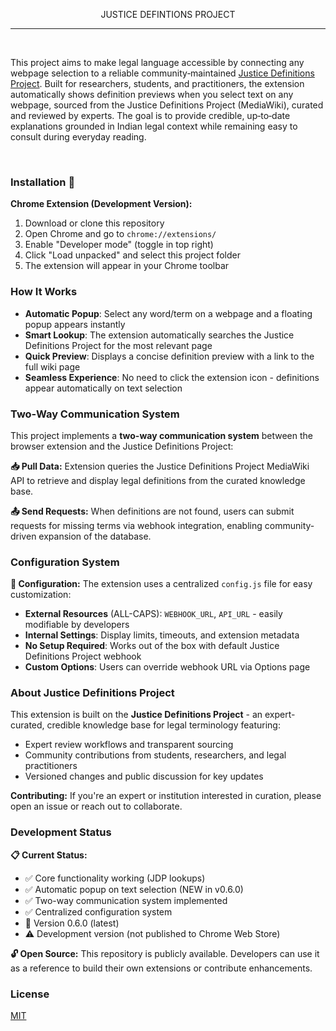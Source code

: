 <p align="center">JUSTICE DEFINTIONS PROJECT</p>

---

<br>

<p>
This project aims to make legal language accessible by connecting any webpage selection to a reliable community‑maintained <a href="https://jdc-definitions.wikibase.wiki/wiki/The_Justice_Definitions_Project">Justice Definitions Project</a>. Built for researchers, students, and practitioners, the extension automatically shows definition previews when you select text on any webpage, sourced from the Justice Definitions Project (MediaWiki), curated and reviewed by experts. The goal is to provide credible, up‑to‑date explanations grounded in Indian legal context while remaining easy to consult during everyday reading.
</p>
  
<br>


### Installation 🧩

**Chrome Extension (Development Version):**
1. Download or clone this repository
2. Open Chrome and go to `chrome://extensions/`
3. Enable "Developer mode" (toggle in top right)
4. Click "Load unpacked" and select this project folder
5. The extension will appear in your Chrome toolbar

### How It Works

- **Automatic Popup**: Select any word/term on a webpage and a floating popup appears instantly
- **Smart Lookup**: The extension automatically searches the Justice Definitions Project for the most relevant page
- **Quick Preview**: Displays a concise definition preview with a link to the full wiki page
- **Seamless Experience**: No need to click the extension icon - definitions appear automatically on text selection

### Two-Way Communication System

This project implements a **two-way communication system** between the browser extension and the Justice Definitions Project:

**📥 Pull Data:** Extension queries the Justice Definitions Project MediaWiki API to retrieve and display legal definitions from the curated knowledge base.

**📤 Send Requests:** When definitions are not found, users can submit requests for missing terms via webhook integration, enabling community-driven expansion of the database.

### Configuration System

**📁 Configuration:** The extension uses a centralized `config.js` file for easy customization:

- **External Resources** (ALL-CAPS): `WEBHOOK_URL`, `API_URL` - easily modifiable by developers
- **Internal Settings**: Display limits, timeouts, and extension metadata
- **No Setup Required**: Works out of the box with default Justice Definitions Project webhook
- **Custom Options**: Users can override webhook URL via Options page

### About Justice Definitions Project

This extension is built on the **Justice Definitions Project** - an expert-curated, credible knowledge base for legal terminology featuring:

- Expert review workflows and transparent sourcing
- Community contributions from students, researchers, and legal practitioners
- Versioned changes and public discussion for key updates

**Contributing:** If you're an expert or institution interested in curation, please open an issue or reach out to collaborate.

### Development Status

**📋 Current Status:**
- ✅ Core functionality working (JDP lookups)
- ✅ Automatic popup on text selection (NEW in v0.6.0)
- ✅ Two-way communication system implemented
- ✅ Centralized configuration system
- 🔄 Version 0.6.0 (latest)
- ⚠️ Development version (not published to Chrome Web Store)

**🔓 Open Source:** This repository is publicly available. Developers can use it as a reference to build their own extensions or contribute enhancements.

### License

[MIT](LICENSE)


 
